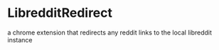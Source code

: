 # LibredditRedirect
a chrome extension that redirects any reddit links to the local libreddit instance

